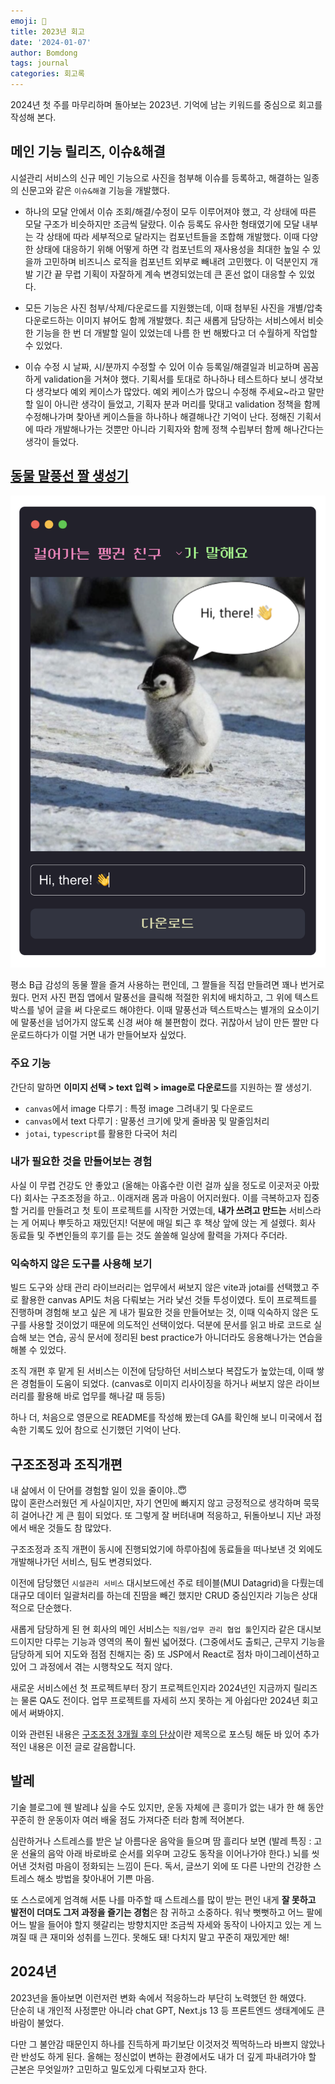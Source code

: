 ```yaml
---
emoji: 💭
title: 2023년 회고
date: '2024-01-07'
author: Bomdong
tags: journal
categories: 회고록
---
```


2024년 첫 주를 마무리하며 돌아보는 2023년.
기억에 남는 키워드를 중심으로 회고를 작성해 본다.

## 메인 기능 릴리즈, 이슈&해결

시설관리 서비스의 신규 메인 기능으로 사진을 첨부해 이슈를 등록하고, 해결하는 일종의 신문고와 같은 `이슈&해결` 기능을 개발했다.

- 하나의 모달 안에서 이슈 조회/해결/수정이 모두 이루어져야 했고, 각 상태에 따른 모달 구조가 비슷하지만 조금씩 달랐다. 이슈 등록도 유사한 형태였기에 모달 내부는 각 상태에 따라 세부적으로 달라지는 컴포넌트들을 조합해 개발했다. 이때 다양한 상태에 대응하기 위해 어떻게 하면 각 컴포넌트의 재사용성을 최대한 높일 수 있을까 고민하며 비즈니스 로직을 컴포넌트 외부로 빼내려 고민했다. 이 덕분인지 개발 기간 끝 무렵 기획이 자잘하게 계속 변경되었는데 큰 혼선 없이 대응할 수 있었다.

- 모든 기능은 사진 첨부/삭제/다운로드를 지원했는데, 이때 첨부된 사진을 개별/압축 다운로드하는 이미지 뷰어도 함께 개발했다. 최근 새롭게 담당하는 서비스에서 비슷한 기능을 한 번 더 개발할 일이 있었는데 나름 한 번 해봤다고 더 수월하게 작업할 수 있었다.

- 이슈 수정 시 날짜, 시/분까지 수정할 수 있어 이슈 등록일/해결일과 비교하며 꼼꼼하게 validation을 거쳐야 했다. 기획서를 토대로 하나하나 테스트하다 보니 생각보다 생각보다 예외 케이스가 많았다. 예외 케이스가 많으니 수정해 주세요~라고 말만 할 일이 아니란 생각이 들었고, 기획자 분과 머리를 맞대고 validation 정책을 함께 수정해나가며 찾아낸 케이스들을 하나하나 해결해나간 기억이 난다. 정해진 기획서에 따라 개발해나가는 것뿐만 아니라 기획자와 함께 정책 수립부터 함께 해나간다는 생각이 들었다.

## [동물 말풍선 짤 생성기](https://animal-meme-maker.vercel.app/)

![main](./img-1.png)

평소 B급 감성의 동물 짤을 즐겨 사용하는 편인데, 그 짤들을 직접 만들려면 꽤나 번거로웠다. 먼저 사진 편집 앱에서 말풍선을 클릭해 적절한 위치에 배치하고, 그 위에 텍스트박스를 넣어 글을 써 다운로드 해야한다. 이때 말풍선과 텍스트박스는 별개의 요소이기에 말풍선을 넘어가지 않도록 신경 써야 해 불편함이 컸다. 귀찮아서 남이 만든 짤만 다운로드하다가 이럴 거면 내가 만들어보자 싶었다.

### 주요 기능

간단히 말하면 **이미지 선택 > text 입력 > image로 다운로드**를 지원하는 짤 생성기.

- `canvas`에서 image 다루기 : 특정 image 그려내기 및 다운로드
- `canvas`에서 text 다루기 : 말풍선 크기에 맞게 줄바꿈 및 말줄임처리
- `jotai`, `typescript`를 활용한 다국어 처리

### 내가 필요한 것을 만들어보는 경험

사실 이 무렵 건강도 안 좋았고 (올해는 아홉수란 이런 걸까 싶을 정도로 이곳저곳 아팠다) 회사는 구조조정을 하고.. 이래저래 몸과 마음이 어지러웠다.
이를 극복하고자 집중할 거리를 만들려고 첫 토이 프로젝트를 시작한 거였는데, **내가 쓰려고 만드는** 서비스라는 게 어찌나 뿌듯하고 재밌던지! 덕분에 매일 퇴근 후 책상 앞에 앉는 게 설렜다. 회사 동료들 및 주변인들의 후기를 듣는 것도 쏠쏠해 일상에 활력을 가져다 주더라.

### 익숙하지 않은 도구를 사용해 보기

빌드 도구와 상태 관리 라이브러리는 업무에서 써보지 않은 vite과 jotai를 선택했고 주로 활용한 canvas API도 처음 다뤄보는 거라 낯선 것들 투성이였다.
토이 프로젝트를 진행하며 경험해 보고 싶은 게 내가 필요한 것을 만들어보는 것, 이때 익숙하지 않은 도구를 사용할 것이었기 때문에 의도적인 선택이었다.
덕분에 문서를 읽고 바로 코드로 실습해 보는 연습, 공식 문서에 정리된 best practice가 아니더라도 응용해나가는 연습을 해볼 수 있었다.

조직 개편 후 맡게 된 서비스는 이전에 담당하던 서비스보다 복잡도가 높았는데, 이때 쌓은 경험들이 도움이 되었다.
(canvas로 이미지 리사이징을 하거나 써보지 않은 라이브러리를 활용해 바로 업무를 해나갈 때 등등)

하나 더, 처음으로 영문으로 README를 작성해 봤는데 GA를 확인해 보니 미국에서 접속한 기록도 있어 참으로 신기했던 기억이 난다.

## 구조조정과 조직개편

내 삶에서 이 단어를 경험할 일이 있을 줄이야..😇 <br/>
많이 혼란스러웠던 게 사실이지만, 자기 연민에 빠지지 않고 긍정적으로 생각하며 묵묵히 걸어나간 게 큰 힘이 되었다. 또 그렇게 잘 버텨내며 적응하고, 뒤돌아보니 지난 과정에서 배운 것들도 참 많았다.

구조조정과 조직 개편이 동시에 진행되었기에 하루아침에 동료들을 떠나보낸 것 외에도 개발해나가던 서비스, 팀도 변경되었다.

이전에 담당했던 `시설관리 서비스` 대시보드에선 주로 테이블(MUI Datagrid)을 다뤘는데 대규모 데이터 일괄처리를 하는데 진땀을 빼긴 했지만 CRUD 중심인지라 기능은 상대적으로 단순했다.

새롭게 담당하게 된 현 회사의 메인 서비스는 `직원/업무 관리 협업 툴`인지라 같은 대시보드이지만 다루는 기능과 영역의 폭이 훨씬 넓어졌다. (그중에서도 출퇴근, 근무지 기능을 담당하게 되어 지도와 점점 친해지는 중) 또 JSP에서 React로 점차 마이그레이션하고 있어 그 과정에서 겪는 시행착오도 적지 않다.

새로운 서비스에선 첫 프로젝트부터 장기 프로젝트인지라 2024년인 지금까지 릴리즈는 물론 QA도 전이다. 업무 프로젝트를 자세히 쓰지 못하는 게 아쉽다만 2024년 회고에서 써봐야지.

이와 관련된 내용은 [구조조정 3개월 후의 단상](http://localhost:8000/journal-after-restructuring/)이란 제목으로 포스팅 해둔 바 있어 추가적인 내용은 이전 글로 갈음합니다.

## 발레

기술 블로그에 웬 발레냐 싶을 수도 있지만, 운동 자체에 큰 흥미가 없는 내가 한 해 동안 꾸준히 한 운동이자 여러 배울 점도 가져다준 터라 함께 적어본다.

심란하거나 스트레스를 받은 날 아름다운 음악을 들으며 땀 흘리다 보면 (발레 특징 : 고운 선율의 음악 아래 바로바로 순서를 외우며 고강도 동작을 이어나가야 한다.) 뇌를 씻어낸 것처럼 마음이 정화되는 느낌이 든다. 독서, 글쓰기 외에 또 다른 나만의 건강한 스트레스 해소 방법을 찾아내어 기쁜 마음.

또 스스로에게 엄격해 서툰 나를 마주할 때 스트레스를 많이 받는 편인 내게 **잘 못하고 발전이 더뎌도 그저 과정을 즐기는 경험**은 참 귀하고 소중하다. 워낙 뻣뻣하고 어느 팔에 어느 발을 들어야 할지 헷갈리는 방향치지만 조금씩 자세와 동작이 나아지고 있는 게 느껴질 때 큰 재미와 성취를 느낀다. 못해도 돼! 다치지 말고 꾸준히 재밌게만 해!

## 2024년

2023년을 돌아보면 이런저런 변화 속에서 적응하느라 부단히 노력했던 한 해였다. <br/> 단순히 내 개인적 사정뿐만 아니라 chat GPT, Next.js 13 등 프론트엔드 생태계에도 큰 바람이 불었다.

다만 그 불안감 때문인지 하나를 진득하게 파기보단 이것저것 찍먹하느라 바쁘지 않았나란 반성도 하게 된다. 올해는 정신없이 변하는 환경에서도 내가 더 깊게 파내려가야 할 근본은 무엇일까? 고민하고 밀도있게 다뤄보고자 한다.

```toc

```
